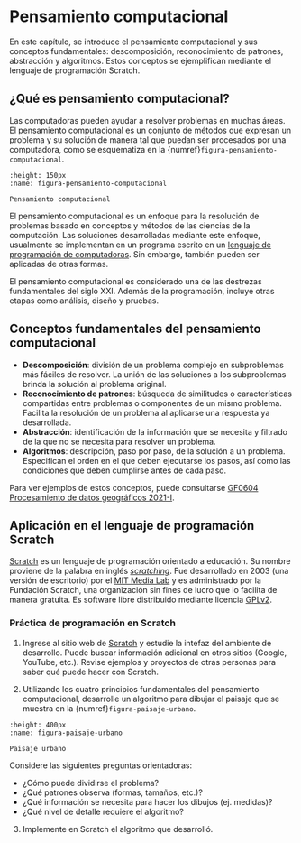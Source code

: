 # Pensamiento computacional

En este capítulo, se introduce el pensamiento computacional y sus conceptos fundamentales: descomposición, reconocimiento de patrones, abstracción y algoritmos. Estos conceptos se ejemplifican mediante el lenguaje de programación Scratch.

## ¿Qué es pensamiento computacional?

Las computadoras pueden ayudar a resolver problemas en muchas áreas. El pensamiento computacional es un conjunto de métodos que expresan un problema y su solución de manera tal que puedan ser procesados por una computadora, como se esquematiza en la {numref}`figura-pensamiento-computacional`.

```{figure} img/resolucion-problemas-computadoras.png
:height: 150px
:name: figura-pensamiento-computacional

Pensamiento computacional
```

El pensamiento computacional es un enfoque para la resolución de problemas basado en conceptos y métodos de las ciencias de la computación. Las soluciones desarrolladas mediante este enfoque, usualmente se implementan en un programa escrito en un [lenguaje de programación de computadoras](https://es.wikipedia.org/wiki/Lenguaje_de_programaci%C3%B3n). Sin embargo, también pueden ser aplicadas de otras formas.

El pensamiento computacional es considerado una de las destrezas fundamentales del siglo XXI. Además de la programación, incluye otras etapas como análisis, diseño y pruebas.

## Conceptos fundamentales del pensamiento computacional

* __Descomposición__: división de un problema complejo en subproblemas más fáciles de resolver. La unión de las soluciones a los subproblemas brinda la solución al problema original.
* __Reconocimiento de patrones__: búsqueda de similitudes o características compartidas entre problemas o componentes de un mismo problema. Facilita la resolución de un problema al aplicarse una respuesta ya desarrollada.
* __Abstracción__: identificación de la información que se necesita y filtrado de la que no se necesita para resolver un problema.
* __Algoritmos__: descripción, paso por paso, de la solución a un problema. Especifican el orden en el que deben ejecutarse los pasos, así como las condiciones que deben cumplirse antes de cada paso.

Para ver ejemplos de estos conceptos, puede consultarse [GF0604 Procesamiento de datos geográficos 2021-I](https://gf0604-procesamientodatosgeograficos.github.io/2021i-leccion-01-introduccion-pensamiento-computacional/).

## Aplicación en el lenguaje de programación Scratch

[Scratch](https://scratch.mit.edu/) es un lenguaje de programación orientado a educación. Su nombre proviene de la palabra en inglés [*scratching*](https://en.wikipedia.org/wiki/Scratching). Fue desarrollado en 2003 (una versión de escritorio) por el [MIT Media Lab](https://www.media.mit.edu/) y es administrado por la Fundación Scratch, una organización sin fines de lucro que lo facilita de manera gratuita. Es software libre distribuido mediante licencia [GPLv2](https://es.wikipedia.org/wiki/GNU_General_Public_License).

### Práctica de programación en Scratch

1. Ingrese al sitio web de [Scratch](https://scratch.mit.edu/) y estudie la intefaz del ambiente de desarrollo. Puede buscar información adicional en otros sitios (Google, YouTube, etc.). Revise ejemplos y proyectos de otras personas para saber qué puede hacer con Scratch.

2. Utilizando los cuatro principios fundamentales del pensamiento computacional, desarrolle un algoritmo para dibujar el paisaje que se muestra en la {numref}`figura-paisaje-urbano`.

```{figure} img/paisaje-urbano.png
:height: 400px
:name: figura-paisaje-urbano

Paisaje urbano
```

Considere las siguientes preguntas orientadoras:

  - ¿Cómo puede dividirse el problema?
  - ¿Qué patrones observa (formas, tamaños, etc.)?
  - ¿Qué información se necesita para hacer los dibujos (ej. medidas)?
  - ¿Qué nivel de detalle requiere el algoritmo?

3. Implemente en Scratch el algoritmo que desarrolló.

